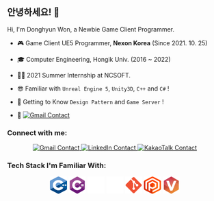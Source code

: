 ## 안녕하세요! 👋

Hi, I'm Donghyun Won, a Newbie Game Client Programmer.

- 🎮 Game Client UE5 Programmer, **Nexon Korea** (Since 2021. 10. 25)

- 🎓 Computer Engineering, Hongik Univ. (2016 ~ 2022)

- 👨‍💼 2021 Summer Internship at NCSOFT.

- 😎 Familiar with `Unreal Engine 5`, `Unity3D`, `C++` and `C#` !

- 👊 Getting to Know `Design Pattern` and `Game Server` !

- 📖 <a href="https://velog.io/@wondong" target="_blank">
		<img alt="Gmail Contact" src ="https://img.shields.io/static/v1?label=Blog&message=Velog&color=green"/>
	</a> 
	
### Connect with me:
<p align="center">
	<a href="mailto:ehdgus5500@gmail.com" target="_blank">
		<img alt="Gmail Contact" src ="https://img.shields.io/badge/Gmail-EA4335.svg?&style=for-the-badge&logo=Gmail&logoColor=FFFFFF"/>
	</a>
    	<a href="https://www.linkedin.com/in/%EB%8F%99%ED%98%84-%EC%9B%90-449841185/" target="_blank"">
		<img alt="LinkedIn Contact" src ="https://img.shields.io/badge/LinkedIm-0A66C2.svg?&style=for-the-badge&logo=LinkedIn&logoColor=FFFFFF"/>    
	</a>
	<a href="https://open.kakao.com/o/sdNMrCqd" target="_blank"">
	    <img alt="KakaoTalk Contact" src ="https://img.shields.io/badge/KakaoTalk-FFCD00.svg?&style=for-the-badge&logo=KakaoTalk&logoColor=FFFFFF"/>		
	</a>
</p>


### Tech Stack I'm Familiar With:
<p align="center">
	<img align="center" src="tech/C++_Logo.svg" alt="Cpp" height="40" width="40" />
	<img align="center" src="tech/csharp.svg" alt="C#" height="40" width="40" />
	<img align="center" src="tech/unreal.png" alt="UE4" height="40" width="40" />
    	<img align="center" src="tech/unity.png" alt="Unity" height="40" width="40" />
	<img align="center" src="tech/Git_icon.svg" alt="Git" height="40" width="40"/>
	<img align="center" src="tech/plastic-scm.svg" alt="PlasticSCM" height="40" width="40"/>
	<img align="center" src="tech/perforce.png" alt="Perforce" height="40" width="40" />
</p>

<br>

<!-- ### Tech Stack I'm Learning:
<p align="center">

</p> -->
